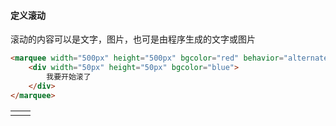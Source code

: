 #### 定义滚动

滚动的内容可以是文字，图片，也可是由程序生成的文字或图片

```html
<marquee width="500px" height="500px" bgcolor="red" behavior="alternate"  direction="down" loop="-1">
    <div width="50px" height="50px" bgcolor="blue">
        我要开始滚了
    </div>
</marquee>
```

|  |  |
| :--- | :--- |
|  |  |



